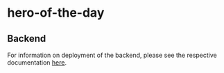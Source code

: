 # hero-of-the-day

## Backend 

For information on deployment of the backend, please see the respective documentation [here](./backend).